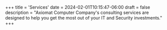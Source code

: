 +++
title = 'Services'
date = 2024-02-01T10:15:47-06:00
draft = false
description = "Axiomat Computer Company's consulting services are designed to help you get the most out of your IT and Security investments."
+++